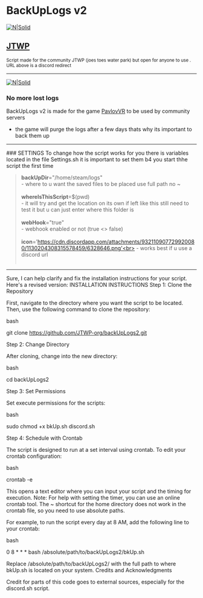 # BackUpLogs v2

[![N|Solid](https://media.moddb.com/images/members/4/3380/3379652/profile/Discord_button.png)](https://www.jtwp.org)
## [JTWP](https://jtwp.org)


<sub>Script made for the community JTWP (joes toes water park) but open for anyone to use . URL above is a discord redirect </sub>
<hr>

[![N|Solid](https://cdn.discordapp.com/attachments/932110907729920080/1130216713493938187/pvl.jpg)](https://nodesource.com/products/nsolid)

### No more lost logs 
BackUpLogs v2 is made for the game [PavlovVR](https://www.vankrupt.com/) to be used by community servers 



- the game will purge the logs after a few days thats why its important to back them up 

<hr>
### SETTINGS
To change how the script works for you there is variables located in the file Settings.sh it is important to set them b4 you start thhe script the first time 

> **backUpDir**="/home/steam/logs" <br>
    - where to u want the saved files to be placed use full path no ~ <br><br>
**whereIsThisScript**=$(pwd)<br>
    - it will try and get the location on its own if left like this still need to test it but u can just enter where this folder is <br><br>
**webHook**="true"<br>
    - webhook enabled or not (true <> false) <br><br>
**icon**='https://cdn.discordapp.com/attachments/932110907729920080/1130204308315578459/6328646.png'<br>
    - works best if u use a discord url <br><br>
<hr>
Sure, I can help clarify and fix the installation instructions for your script. Here's a revised version:
INSTALLATION INSTRUCTIONS
Step 1: Clone the Repository

First, navigate to the directory where you want the script to be located. Then, use the following command to clone the repository:

bash

git clone https://github.com/JTWP-org/backUpLogs2.git

Step 2: Change Directory

After cloning, change into the new directory:

bash

cd backUpLogs2

Step 3: Set Permissions

Set execute permissions for the scripts:

bash

sudo chmod +x bkUp.sh discord.sh

Step 4: Schedule with Crontab

The script is designed to run at a set interval using crontab. To edit your crontab configuration:

bash

crontab -e

This opens a text editor where you can input your script and the timing for execution. Note: For help with setting the timer, you can use an online crontab tool. The ~ shortcut for the home directory does not work in the crontab file, so you need to use absolute paths.

For example, to run the script every day at 8 AM, add the following line to your crontab:

bash

0 8 * * * bash /absolute/path/to/backUpLogs2/bkUp.sh

Replace /absolute/path/to/backUpLogs2/ with the full path to where bkUp.sh is located on your system.
Credits and Acknowledgments

Credit for parts of this code goes to external sources, especially for the discord.sh script.

